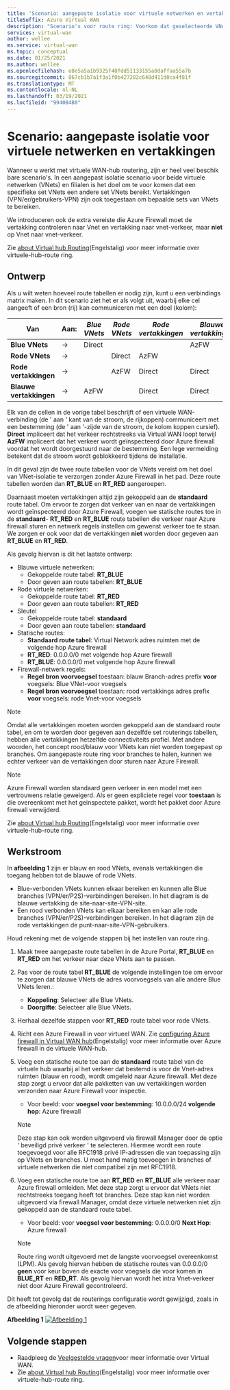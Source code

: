 ```yaml
---
title: 'Scenario: aangepaste isolatie voor virtuele netwerken en vertakkingen'
titleSuffix: Azure Virtual WAN
description: "Scenario's voor route ring: Voorkom dat geselecteerde VNets en vertakkingen elkaar kunnen bereiken"
services: virtual-wan
author: wellee
ms.service: virtual-wan
ms.topic: conceptual
ms.date: 01/25/2021
ms.author: wellee
ms.openlocfilehash: e8e5a5a1b9325f40fdd51133155a0daffaa55a7b
ms.sourcegitcommit: 867cb1b7a1f3a1f0b427282c648d411d0ca4f81f
ms.translationtype: MT
ms.contentlocale: nl-NL
ms.lasthandoff: 03/19/2021
ms.locfileid: "99408480"
---
```

# <a name="scenario-custom-isolation-for-virtual-networks-and-branches"></a>Scenario: aangepaste isolatie voor virtuele netwerken en vertakkingen

Wanneer u werkt met virtuele WAN-hub routering, zijn er heel veel beschik bare scenario's. In een aangepast isolatie scenario voor beide virtuele netwerken (VNets) en filialen is het doel om te voor komen dat een specifieke set VNets een andere set VNets bereikt. Vertakkingen (VPN/er/gebruikers-VPN) zijn ook toegestaan om bepaalde sets van VNets te bereiken.

We introduceren ook de extra vereiste die Azure Firewall moet de vertakking controleren naar Vnet en vertakking naar vnet-verkeer, maar **niet**  op Vnet naar vnet-verkeer.  

Zie [about Virtual hub Routing](about-virtual-hub-routing.md)(Engelstalig) voor meer informatie over virtuele-hub-route ring.

## <a name="design"></a><a name="design"></a>Ontwerp

Als u wilt weten hoeveel route tabellen er nodig zijn, kunt u een verbindings matrix maken. In dit scenario ziet het er als volgt uit, waarbij elke cel aangeeft of een bron (rij) kan communiceren met een doel (kolom):

| Van | Aan:| *Blue VNets* | *Rode VNets* | *Rode vertakkingen*| *Blauwe vertakkingen*| 
|---|---|---|---|---|---|
| **Blue VNets** |   &#8594;|   Direct     |           |   |  AzFW|
| **Rode VNets**  |   &#8594;|              |   Direct  |  AzFW  | 
| **Rode vertakkingen**   |   &#8594;|   |   AzFW  |  Direct | Direct
| **Blauwe vertakkingen**| &#8594;| AzFW  |   |Direct   | Direct

Elk van de cellen in de vorige tabel beschrijft of een virtuele WAN-verbinding (de ' aan ' kant van de stroom, de rijkoppen) communiceert met een bestemming (de ' aan '-zijde van de stroom, de kolom koppen cursief). **Direct** impliceert dat het verkeer rechtstreeks via Virtual WAN loopt terwijl **AzFW** impliceert dat het verkeer wordt geïnspecteerd door Azure firewall voordat het wordt doorgestuurd naar de bestemming. Een lege vermelding betekent dat de stroom wordt geblokkeerd tijdens de installatie.

In dit geval zijn de twee route tabellen voor de VNets vereist om het doel van VNet-isolatie te verzorgen zonder Azure Firewall in het pad. Deze route tabellen worden dan **RT_BLUE** en **RT_RED** aangeroepen.

Daarnaast moeten vertakkingen altijd zijn gekoppeld aan de  **standaard** route tabel. Om ervoor te zorgen dat verkeer van en naar de vertakkingen wordt geïnspecteerd door Azure Firewall, voegen we statische routes toe in de **standaard**- **RT_RED** en **RT_BLUE** route tabellen die verkeer naar Azure firewall sturen en netwerk regels instellen om gewenst verkeer toe te staan. We zorgen er ook voor dat de vertakkingen **niet** worden door gegeven aan **RT_BLUE** en **RT_RED**.

Als gevolg hiervan is dit het laatste ontwerp:

* Blauwe virtuele netwerken:
  * Gekoppelde route tabel: **RT_BLUE**
  * Door geven aan route tabellen: **RT_BLUE**
* Rode virtuele netwerken:
  * Gekoppelde route tabel: **RT_RED**
  * Door geven aan route tabellen: **RT_RED** 
* Sleutel
  * Gekoppelde route tabel: **standaard**
  * Door geven aan route tabellen: **standaard**
* Statische routes:
    * **Standaard route tabel**: Virtual Network adres ruimten met de volgende hop Azure firewall
    * **RT_RED**: 0.0.0.0/0 met volgende hop Azure firewall
    * **RT_BLUE**: 0.0.0.0/0 met volgende hop Azure firewall
* Firewall-netwerk regels:
    * **Regel** **bron voorvoegsel** toestaan: blauw Branch-adres prefix **voor** voegsels: Blue VNet-voor voegsels 
    * **Regel**  **bron voorvoegsel** toestaan: rood vertakkings adres prefix **voor** voegsels: rode Vnet-voor voegsels

> [!NOTE]
> Omdat alle vertakkingen moeten worden gekoppeld aan de standaard route tabel, en om te worden door gegeven aan dezelfde set routerings tabellen, hebben alle vertakkingen hetzelfde connectiviteits profiel. Met andere woorden, het concept rood/blauw voor VNets kan niet worden toegepast op branches. Om aangepaste route ring voor branches te halen, kunnen we echter verkeer van de vertakkingen door sturen naar Azure Firewall.

> [!NOTE]
> Azure Firewall worden standaard geen verkeer in een model met een vertrouwens relatie geweigerd. Als er geen expliciete regel voor **toestaan** is die overeenkomt met het geinspectete pakket, wordt het pakket door Azure firewall verwijderd.

Zie [about Virtual hub Routing](about-virtual-hub-routing.md)(Engelstalig) voor meer informatie over virtuele-hub-route ring.



## <a name="workflow"></a><a name="architecture"></a>Werkstroom

In **afbeelding 1** zijn er blauw en rood VNets, evenals vertakkingen die toegang hebben tot de blauwe of rode VNets.

* Blue-verbonden VNets kunnen elkaar bereiken en kunnen alle Blue branches (VPN/er/P2S)-verbindingen bereiken. In het diagram is de blauwe vertakking de site-naar-site-VPN-site.
* Een rood verbonden VNets kan elkaar bereiken en kan alle rode branches (VPN/er/P2S)-verbindingen bereiken. In het diagram zijn de rode vertakkingen de punt-naar-site-VPN-gebruikers.

Houd rekening met de volgende stappen bij het instellen van route ring.

1. Maak twee aangepaste route tabellen in de Azure Portal, **RT_BLUE** en **RT_RED** om het verkeer naar deze VNets aan te passen.
2. Pas voor de route tabel **RT_BLUE** de volgende instellingen toe om ervoor te zorgen dat blauwe VNets de adres voorvoegsels van alle andere Blue VNets leren.:
   * **Koppeling**: Selecteer alle Blue VNets.
   * **Doorgifte**: Selecteer alle Blue VNets.
3. Herhaal dezelfde stappen voor **RT_RED** route tabel voor rode VNets.
4. Richt een Azure Firewall in voor virtueel WAN. Zie [configuring Azure firewall in Virtual WAN hub](howto-firewall.md)(Engelstalig) voor meer informatie over Azure firewall in de virtuele WAN-hub.
5. Voeg een statische route toe aan de **standaard** route tabel van de virtuele hub waarbij al het verkeer dat bestemd is voor de Vnet-adres ruimten (blauw en rood), wordt omgeleid naar Azure firewall. Met deze stap zorgt u ervoor dat alle pakketten van uw vertakkingen worden verzonden naar Azure Firewall voor inspectie.
    * Voor beeld: voor **voegsel voor bestemming**: 10.0.0.0/24 **volgende hop**: Azure firewall
    >[!NOTE]
    > Deze stap kan ook worden uitgevoerd via firewall Manager door de optie ' beveiligd privé verkeer ' te selecteren. Hiermee wordt een route toegevoegd voor alle RFC1918 privé IP-adressen die van toepassing zijn op VNets en branches. U moet hand matig toevoegen in branches of virtuele netwerken die niet compatibel zijn met RFC1918. 

6. Voeg een statische route toe aan **RT_RED** en **RT_BLUE** alle verkeer naar Azure firewall omleiden. Met deze stap zorgt u ervoor dat VNets niet rechtstreeks toegang heeft tot branches. Deze stap kan niet worden uitgevoerd via firewall Manager, omdat deze virtuele netwerken niet zijn gekoppeld aan de standaard route tabel.
    * Voor beeld: voor **voegsel voor bestemming**: 0.0.0.0/0 **Next Hop**: Azure firewall

    > [!NOTE]
    > Route ring wordt uitgevoerd met de langste voorvoegsel overeenkomst (LPM). Als gevolg hiervan hebben de statische routes van 0.0.0.0/0 **geen** voor keur boven de exacte voor voegsels die voor komen in **BLUE_RT** en **RED_RT**. Als gevolg hiervan wordt het intra Vnet-verkeer niet door Azure Firewall gecontroleerd.

Dit heeft tot gevolg dat de routerings configuratie wordt gewijzigd, zoals in de afbeelding hieronder wordt weer gegeven.

**Afbeelding 1** 
 [ ![ Afbeelding 1 ](./media/routing-scenarios/custom-branch-vnet/custom-branch.png)](./media/routing-scenarios/custom-branch-vnet/custom-branch.png#lightbox)

## <a name="next-steps"></a>Volgende stappen

* Raadpleeg de [Veelgestelde vragen](virtual-wan-faq.md)voor meer informatie over Virtual WAN.
* Zie [about Virtual hub Routing](about-virtual-hub-routing.md)(Engelstalig) voor meer informatie over virtuele-hub-route ring.
